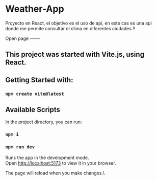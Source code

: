 # Weather-App
Proyecto en React, el objetivo es el uso de api, en este cas es una api donde me permite consultar el clima en diferentes ciudades.!!

Open page -----

## This project was started with Vite.js, using React.

## Getting Started with:

### `npm create vite@latest`

## Available Scripts

In the project directory, you can run:

### `npm i`

### `npm run dev`

Runs the app in the development mode.\
Open [http://localhost:5173](http://localhost:5173) to view it in your browser.

The page will reload when you make changes.\
